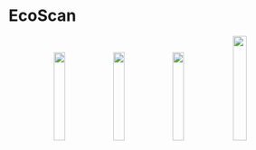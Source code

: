 # EcoScan

<div style="text-align: center;">
    <img src="https://github.com/jjjutla/EcoScan/assets/22000925/58495c83-2f5b-4997-967e-5ed75386ff2a" width="20%">
    <img src="https://github.com/jjjutla/EcoScan/assets/22000925/11d43a3b-9aaa-4977-8210-6a267fec71c5" width="20%">
    <img src="https://github.com/jjjutla/EcoScan/assets/22000925/ac973c3b-7c69-49cb-a2b2-e3897c769d92" width="20%">
    <img src="https://github.com/jjjutla/EcoScan/assets/22000925/0eab7a42-26a2-4db7-9a59-c65b55dc9230" width="21.8%">
</div>
